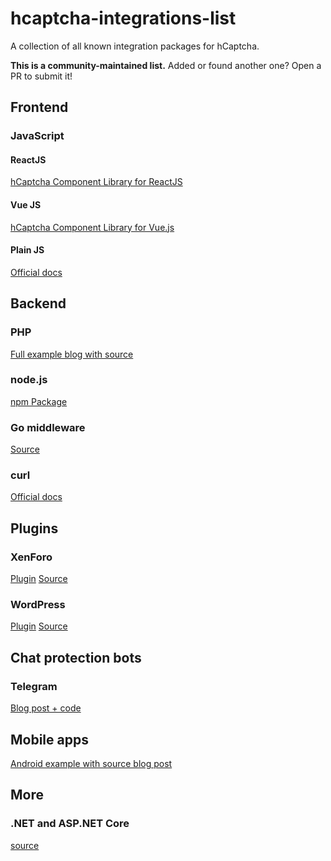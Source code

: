 # hcaptcha-integrations-list
A collection of all known integration packages for hCaptcha. 

**This is a community-maintained list.** Added or found another one? Open a PR to submit it!


## Frontend

### JavaScript

#### ReactJS
[hCaptcha Component Library for ReactJS](https://github.com/hCaptcha/react-hcaptcha)

#### Vue JS
[hCaptcha Component Library for Vue.js](https://github.com/hCaptcha/vue-hcaptcha)

#### Plain JS
[Official docs](https://docs.hcaptcha.com/)


## Backend

### PHP 
[Full example blog with source](https://medium.com/@hCaptcha/using-hcaptcha-with-php-fc31884aa9ea)

### node.js
[npm Package](https://www.npmjs.com/package/hcaptcha)

### Go middleware
[Source](https://github.com/kataras/hcaptcha)

### curl
[Official docs](https://docs.hcaptcha.com/#server)


## Plugins

### XenForo

[Plugin](https://xenforo.com/community/resources/hcaptcha-integration.7696/)
[Source](https://github.com/ticktackk/hCaptchaIntegrationForXF2)

### WordPress

[Plugin](https://xenforo.com/community/resources/hcaptcha-integration.7696/)
[Source](https://github.com/ticktackk/hCaptchaIntegrationForXF2)


## Chat protection bots

### Telegram
[Blog post + code](https://medium.com/@hCaptcha/fight-spam-on-your-telegram-group-with-hcaptcha-2bab3efc34b3)


## Mobile apps

[Android example with source blog post](https://medium.com/@hCaptcha/how-to-use-hcaptcha-with-android-apps-bb546c610bc4)


## More

### .NET and ASP.NET Core
[source](https://github.com/BenjaminAbt/hcaptcha)

